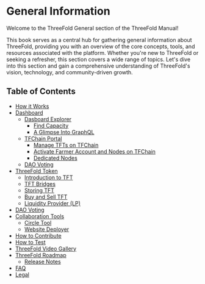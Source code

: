# General Information

Welcome to the ThreeFold General section of the ThreeFold Manual! 

This book serves as a central hub for gathering general information about ThreeFold, providing you with an overview of the core concepts, tools, and resources associated with the platform. Whether you're new to ThreeFold or seeking a refresher, this section covers a wide range of topics.  Let's dive into this section and gain a comprehensive understanding of ThreeFold's vision, technology, and community-driven growth.

<h2> Table of Contents </h2>

- [How it Works](../intro/grid3_howitworks.md)
- [Dashboard](../dashboard/dashboard.md)
    - [Dasboard Explorer](../dashboard/explorer/explorer_home.md)
      - [Find Capacity](../dashboard/explorer/explorer_find_capacity.md)
      - [A Glimpse Into GraphQL](../dashboard/explorer/explorer_graphql_intro.md)
    - [TFChain Portal](../dashboard/portal/dashboard_portal_home.md)
      - [Manage TFTs on TFChain](../dashboard/portal/dashboard_portal_ui_tokens.md)
      - [Activate Farmer Account and Nodes on TFChain](../dashboard/portal/dashboard_portal_ui_farming.md)
      - [Dedicated Nodes](../dashboard/portal/dashboard_portal_dedicated_nodes.md)
    - [DAO Voting](../dashboard/dao_voting/dao_voting.md)
- [ThreeFold Token](../threefold_token/threefold_token.md)
  - [Introduction to TFT](../threefold_token/tft_intro.md)
  - [TFT Bridges](../threefold_token/tft_bridges/tft_bridges.md)
  - [Storing TFT](../threefold_token/storing_tft/storing_tft.md)
  - [Buy and Sell TFT](../threefold_token/buy_sell_tft/buy_sell_tft.md)
  - [Liquidity Provider (LP)](../threefold_token/liquidity/liquidity_readme.md)
- [DAO Voting](../dashboard/dao_voting/dao_voting.md)
- [Collaboration Tools](../collaboration_tools/collaboration_tools.md)
  - [Circle Tool](../collaboration_tools/circle_tool.md)
  - [Website Deployer](../collaboration_tools/website_tool.md)
- [How to Contribute](../contribute/contribute.md)
- [How to Test](../testing/testing_readme.md)
- [ThreeFold Video Gallery](../tf_video_gallery/tf_video_gallery.md)
- [ThreeFold Roadmap](../roadmap/roadmap_readme.md)
  - [Release Notes](../roadmap/releasenotes/releasenotes_readme.md)
- [FAQ](../faq/faq.md)
- [Legal](../legal/legal.md)